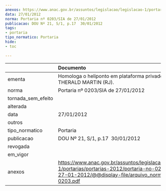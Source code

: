 ```yaml
---
anexos: https://www.anac.gov.br/assuntos/legislacao/legislacao-1/portarias/portarias-2012/portaria-no-0203-sia-de-27-01-2012/@@display-file/arquivo_norma/PA2012-0203.pdf
data: 27/01/2012
norma: Portaria nº 0203/SIA de 27/01/2012
publicacao: DOU Nº 21, S/1, p.17  30/01/2012
tags:
- portaria
tipo_normatico: Portaria
hide: 
- toc 
 
---
```


|                    | Documento                                                                                                                                                         |
|:-------------------|:------------------------------------------------------------------------------------------------------------------------------------------------------------------|
| ementa             | Homologa o heliponto em plataforma privado NOBLE THERALD MARTIN (RJ).                                                                                             |
| norma              | Portaria nº 0203/SIA de 27/01/2012                                                                                                                                |
| tornada_sem_efeito |                                                                                                                                                                   |
| alterada           |                                                                                                                                                                   |
| data               | 27/01/2012                                                                                                                                                        |
| outros             |                                                                                                                                                                   |
| tipo_normatico     | Portaria                                                                                                                                                          |
| publicacao         | DOU Nº 21, S/1, p.17  30/01/2012                                                                                                                                  |
| revogada           |                                                                                                                                                                   |
| em_vigor           |                                                                                                                                                                   |
| anexos             | https://www.anac.gov.br/assuntos/legislacao/legislacao-1/portarias/portarias-2012/portaria-no-0203-sia-de-27-01-2012/@@display-file/arquivo_norma/PA2012-0203.pdf |